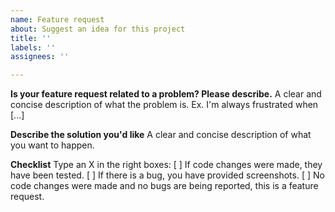 ```yaml
---
name: Feature request
about: Suggest an idea for this project
title: ''
labels: ''
assignees: ''

---
```


**Is your feature request related to a problem? Please describe.**
A clear and concise description of what the problem is. Ex. I'm always frustrated when [...]

**Describe the solution you'd like**
A clear and concise description of what you want to happen.

**Checklist**
Type an X in the right boxes:
[ ] If code changes were made, they have been tested.
[ ] If there is a bug, you have provided screenshots.
[ ] No code changes were made and no bugs are being reported, this is a feature request.
